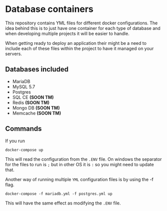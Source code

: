 # Database containers
This repository contains YML files for different docker configurations. The idea behind this is to just have one container for each type of database and when developing multiple projects it will be easier to handle.

When getting ready to deploy an application their might be a need to include each of these files within the project to have it managed on your servers.

## Databases included

 - MariaDB
 - MySQL 5.7
 - Postgres
 - SQL CE **(SOON TM)**
 - Redis **(SOON TM)**
 - Mongo DB **(SOON TM)**
 - Memcache **(SOON TM)**

## Commands
If you run

    docker-compose up
This will read the configuration from the `.ENV` file. On windows the separator for the files to run is `;` but in other OS it is `:` so you might need to update that.

Another way of running multiple `YML` configuration files is by using the -f flag.

    docker-compose -f mariadb.yml -f postgres.yml up
This will have the same effect as modifying the `.ENV` file.